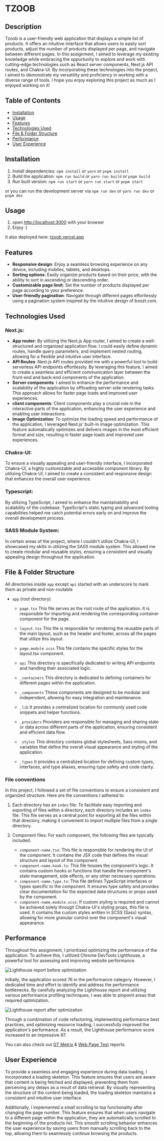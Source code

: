 # TZOOB

## Description
Tzoob is a user-friendly web application that displays a simple list of products. It offers an intuitive interface that allows users to easily sort products, adjust the number of products displayed per page, and navigate between different pages.
In this assignment, I aimed to leverage my existing knowledge while embracing the opportunity to explore and work with cutting-edge technologies such as React server components, Next.js API routes, and Chakra-UI.
By incorporating these technologies into the project, I aimed to demonstrate my versatility and proficiency in working with a diverse range of tools. I hope you enjoy exploring this project as much as I enjoyed working on it!


## Table of Contents
- [Installation](#installation)
- [Usage](#usage)
- [Features](#features)
- [Technologies Used](#technologies-used)
- [File & Folder Structure](#file--folder-structure)
- [Performance](#performance)
- [User Experience](#user-experience)

## Installation
1. Install dependencies: `npm install` or `yarn` or `pnpm install`
2. Build the application: `npm run build` or `yarn run build` or `pnpm build`
3. Run built version: `npm run start` or `yarn run start` or `pnpm start`

or you can run the development server via `npm run dev` or `yarn run dev` or `pnpm dev`

## Usage
1. open [http://localhost:3000](http://localhost:3000) with your browser
2. Enjoy :)

It also deployed here: [tzoob.vercel.app](https://tzoob.vercel.app/)

## Features
- **Responsive design**: Enjoy a seamless browsing experience on any device, including mobiles, tablets, and desktops.
- **Sorting options**: Easily organize products based on their price, with the ability to sort in ascending or descending order.
- **Customizable page limit**: Set the number of products displayed per page according to your preference.
- **User-friendly pagination**: Navigate through different pages effortlessly using a pagination system inspired by the intuitive design of boozt.com.

## Technologies Used
### Next.js:
- **App router**: By utilizing the Next.js App router, I aimed to create a well-structured and organized application flow. I could easily define dynamic routes, handle query parameters, and implement nested routing, allowing for a flexible and intuitive user interface.
- **API Routes**: Next.js API routes provided me with a powerful tool to build serverless API endpoints effortlessly. By leveraging this feature, I aimed to create a seamless and efficient communication layer between the front-end and back-end components of the application.
- **Server components**: I aimed to enhance the performance and scalability of the application by offloading server-side rendering tasks. This approach allows for faster page loads and improved user experiences.
- **client components**: Client components play a crucial role in the interactive parts of the application, enhancing the user experience and enabling user interactions. 
- **Image Optimization**: To optimize the loading speed and performance of the application, I leveraged Next.js' built-in image optimization. This feature automatically optimizes and delivers images in the most efficient format and size, resulting in faster page loads and improved user experiences.
### Chakra-UI:
To ensure a visually appealing and user-friendly interface, I incorporated Chakra-UI, a highly customizable and accessible component library. By utilizing Chakra-UI, I aimed to create a consistent and responsive design that enhances the overall user experience.
### Typescript:
By utilizing TypeScript, I aimed to enhance the maintainability and scalability of the codebase. TypeScript's static typing and advanced tooling capabilities helped me catch potential errors early on and improve the overall development process.
### SASS Module System:
In certain areas of the project, where I couldn't utilize Chakra-UI, I showcased my skills in utilizing the SASS module system. This allowed me to create modular and reusable styles, ensuring a consistent and visually appealing design throughout the application.

## File & Folder Structure
All directories inside `app` except `api` started with an underscore to mark them as private and non-routable
* `app` (root directory)
	* `page.tsx` This file serves as the root route of the application. It is responsible for importing and rendering the corresponding container component for the page.
	* `layout.tsx` This file is responsible for rendering the reusable parts of the main layout, such as the header and footer, across all the pages that utilize this layout.
	* `page.module.scss` This file contains the specific styles for the layout.tsx component.

	* `api` This directory is specifically dedicated to writing API endpoints and handling their associated logic.
	* `_containers` This directory is dedicated to defining containers for different pages within the application.
	* `_components` These components are designed to be modular and independent, allowing for easy integration and maintenance.
	* `_lib` It provides a centralized location for commonly used code snippets and helper functions.
	* `_providers` Providers are responsible for managing and sharing state or data across different parts of the application, ensuring consistent and efficient data flow.
	* `_styles` This directory contains global stylesheets, Sass mixins, and variables that define the overall visual appearance and styling of the application.
	* `_types` It provides a centralized location for defining custom types, interfaces, and type aliases, ensuring type safety and code clarity.

### File conventions
In this project, I followed a set of file conventions to ensure a consistent and organized structure. Here are the conventions I adhered to:

1. Each directory has an `index` file: To facilitate easy importing and exporting of files within a directory, each directory includes an `index` file. This file serves as a central point for exporting all the files within that directory, making it convenient to import multiple files from a single directory.

2. Component files: For each component, the following files are typically included:
	* `component-name.tsx`: This file is responsible for rendering the UI of the component. It contains the JSX code that defines the visual structure and layout of the component.
	* `component-name.hook.ts`: This file houses the component's logic. It contains custom hooks or functions that handle the component's state management, side effects, or any other necessary operations.
	* `component-name.type.ts`: This file defines TypeScript interfaces or types specific to the component. It ensures type safety and provides clear documentation for the expected data structures or props used by the component.
	* `component-name.module.scss`: If custom styling is required and cannot be achieved solely through Chakra-UI's styling props, this file is used. It contains the custom styles written in SCSS (Sass) syntax, allowing for more granular control over the component's visual appearance.

## Performance
Throughout this assignment, I prioritized optimizing the performance of the application. To achieve this, I utilized Chrome DevTools Lighthouse, a powerful tool for assessing and improving website performance.

<img src="https://i.postimg.cc/BvxfRtQw/1.jpg" alt="Lighthouse report before optimization"/>


Initially, the application scored 76 in the performance category. However, I dedicated time and effort to identify and address the performance bottlenecks. By carefully analyzing the Lighthouse report and utilizing various performance profiling techniques, I was able to pinpoint areas that required optimization.

<img src="https://i.postimg.cc/Sskb4qnQ/2.jpg" alt="Lighthouse report after optimization"/>


Through a combination of code refactoring, implementing performance best practices, and optimizing resource loading, I successfully improved the application's performance. As a result, the Lighthouse performance score increased to an impressive 97.

You can also check out [GT Metrix](https://gtmetrix.com/reports/tzoob.vercel.app/ewhUVHgT/) & [Web Page Test](https://www.webpagetest.org/result/230711_AiDcYA_5SS/) reports.

## User Experience
To provide a seamless and engaging experience during data loading, I incorporated a loading skeleton. This feature ensures that users are aware that content is being fetched and displayed, preventing them from perceiving any delays as a result of data retrieval. By visually representing the structure of the content being loaded, the loading skeleton maintains a consistent and intuitive user interface.

Additionally, I implemented a small scrolling to top functionality after changing the page number. This feature ensures that when users navigate to a different page within the application, they are automatically scrolled to the beginning of the products list. This smooth scrolling behavior enhances the user experience by saving users from manually scrolling back to the top, allowing them to seamlessly continue browsing the products.
